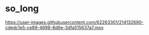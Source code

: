 # so_long

https://user-images.githubusercontent.com/62263301/214132690-cdedc1e5-ce89-4698-8d6e-3dfa515637a7.mov

